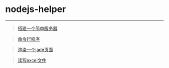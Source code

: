 # nodejs-helper

---
> [搭建一个简单服务器](p/201511161835)

> [命令行程序](p/201511171123)

> [渲染一个jade页面](p/201511200039)

> [读写excel文件](p/201511262042)
